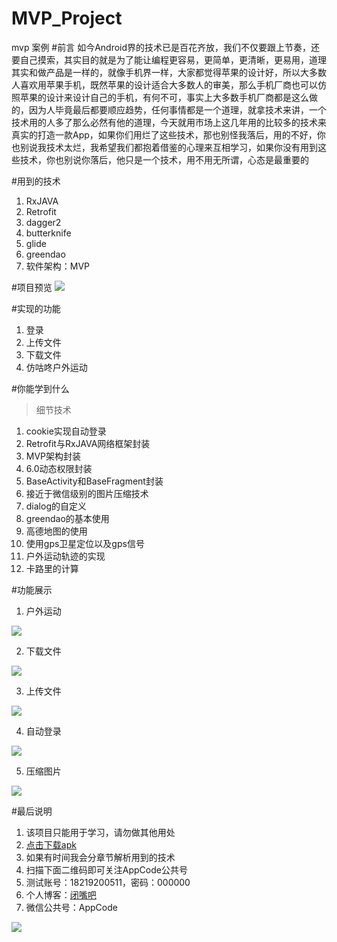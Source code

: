 # MVP_Project
mvp 案例
#前言
如今Android界的技术已是百花齐放，我们不仅要跟上节奏，还要自己摸索，其实目的就是为了能让编程更容易，更简单，更清晰，更易用，道理其实和做产品是一样的，就像手机界一样，大家都觉得苹果的设计好，所以大多数人喜欢用苹果手机，既然苹果的设计适合大多数人的审美，那么手机厂商也可以仿照苹果的设计来设计自己的手机，有何不可，事实上大多数手机厂商都是这么做的，因为人毕竟最后都要顺应趋势，任何事情都是一个道理，就拿技术来讲，一个技术用的人多了那么必然有他的道理，今天就用市场上这几年用的比较多的技术来真实的打造一款App，如果你们用烂了这些技术，那也别怪我落后，用的不好，你也别说我技术太烂，我希望我们都抱着借鉴的心理来互相学习，如果你没有用到这些技术，你也别说你落后，他只是一个技术，用不用无所谓，心态是最重要的

#用到的技术

 1. RxJAVA
 2. Retrofit
 3. dagger2
 4. butterknife
 5. glide
 6. greendao
 7. 软件架构：MVP


#项目预览
![](https://ww1.sinaimg.cn/large/006tNc79gy1fcivtxbse3g30970gehdt.gif)

#实现的功能

 1. 登录
 2. 上传文件
 3. 下载文件
 4. 仿咕咚户外运动


#你能学到什么
 > 细节技术

1. cookie实现自动登录
2. Retrofit与RxJAVA网络框架封装
3. MVP架构封装
4. 6.0动态权限封装
5. BaseActivity和BaseFragment封装
6. 接近于微信级别的图片压缩技术
7. dialog的自定义
8. greendao的基本使用
9. 高德地图的使用
10. 使用gps卫星定位以及gps信号
11. 户外运动轨迹的实现
12. 卡路里的计算


#功能展示

 1. 户外运动

 ![](https://ww4.sinaimg.cn/large/006tNc79gy1fcj015ubg4g30970ge48e.gif)

 2. 下载文件

  ![](https://ww3.sinaimg.cn/large/006tNc79gy1fcj0qt7213g30970gb771.gif)

 3. 上传文件

   ![]( https://ww1.sinaimg.cn/large/006tNc79gy1fcj0r63zrtg30970gbtbg.gif)

 4. 自动登录

  ![]( https://ww1.sinaimg.cn/large/006tNc79gy1fcj0rxlbang30970gbtbu.gif)

 5. 压缩图片

 ![](https://ww2.sinaimg.cn/large/006tNc79gy1fcj0541pt8g30970gbq8k.gif)

#最后说明
1. 该项目只能用于学习，请勿做其他用处
2. [点击下载apk](http://download.csdn.net/detail/fussenyu/9749919)
3. 如果有时间我会分章节解析用到的技术
4. 扫描下面二维码即可关注AppCode公共号
5. 测试账号：18219200511，密码：000000
6. 个人博客：[闭嘴吧](http://fussen.cc)
7. 微信公共号：AppCode


![](http://ww1.sinaimg.cn/large/65e4f1e6gw1f9btkbltksj2076076aaj.jpg)
